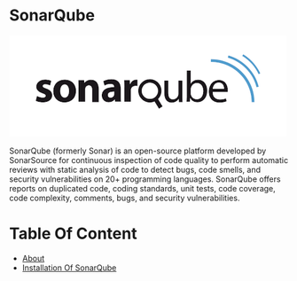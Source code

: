 # SonarQube

![SonarQube](./img/sonarqube-logo.png)

<a name="about"></a>
SonarQube (formerly Sonar) is an open-source platform developed by SonarSource for continuous inspection of code quality to perform automatic reviews with static analysis of code to detect bugs, code smells, and security vulnerabilities on 20+ programming languages. SonarQube offers reports on duplicated code, coding standards, unit tests, code coverage, code complexity, comments, bugs, and security vulnerabilities.

Table Of Content
================

- [About](#about)
- [Installation Of SonarQube](./sonarqube_installation.md)
